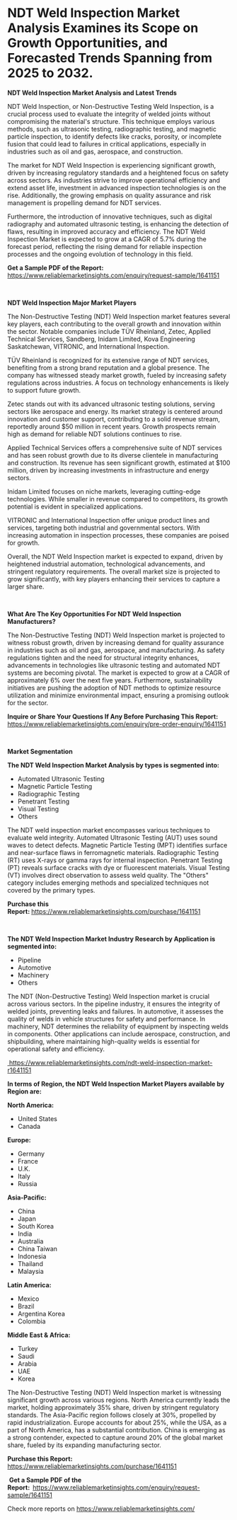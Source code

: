 <p><h1>NDT Weld Inspection Market Analysis Examines its Scope on Growth Opportunities, and Forecasted Trends Spanning from 2025 to 2032.</h1></p><p><strong>NDT Weld Inspection Market Analysis and Latest Trends</strong></p>
<p><p>NDT Weld Inspection, or Non-Destructive Testing Weld Inspection, is a crucial process used to evaluate the integrity of welded joints without compromising the material's structure. This technique employs various methods, such as ultrasonic testing, radiographic testing, and magnetic particle inspection, to identify defects like cracks, porosity, or incomplete fusion that could lead to failures in critical applications, especially in industries such as oil and gas, aerospace, and construction.</p><p>The market for NDT Weld Inspection is experiencing significant growth, driven by increasing regulatory standards and a heightened focus on safety across sectors. As industries strive to improve operational efficiency and extend asset life, investment in advanced inspection technologies is on the rise. Additionally, the growing emphasis on quality assurance and risk management is propelling demand for NDT services.</p><p>Furthermore, the introduction of innovative techniques, such as digital radiography and automated ultrasonic testing, is enhancing the detection of flaws, resulting in improved accuracy and efficiency. The NDT Weld Inspection Market is expected to grow at a CAGR of 5.7% during the forecast period, reflecting the rising demand for reliable inspection processes and the ongoing evolution of technology in this field.</p></p>
<p><strong>Get a Sample PDF of the Report:&nbsp;</strong> <a href="https://www.reliablemarketinsights.com/enquiry/request-sample/1641151?utm_campaign=2800&utm_medium=2&utm_source=Github&utm_content=ia&utm_term=11032025&utm_id=ndt-weld-inspection">https://www.reliablemarketinsights.com/enquiry/request-sample/1641151</a></p>
<p>&nbsp;</p>
<p><strong>NDT Weld Inspection Major Market Players</strong></p>
<p><p>The Non-Destructive Testing (NDT) Weld Inspection market features several key players, each contributing to the overall growth and innovation within the sector. Notable companies include TÜV Rheinland, Zetec, Applied Technical Services, Sandberg, Inidam Limited, Kova Engineering Saskatchewan, VITRONIC, and International Inspection. </p><p>TÜV Rheinland is recognized for its extensive range of NDT services, benefiting from a strong brand reputation and a global presence. The company has witnessed steady market growth, fueled by increasing safety regulations across industries. A focus on technology enhancements is likely to support future growth.</p><p>Zetec stands out with its advanced ultrasonic testing solutions, serving sectors like aerospace and energy. Its market strategy is centered around innovation and customer support, contributing to a solid revenue stream, reportedly around $50 million in recent years. Growth prospects remain high as demand for reliable NDT solutions continues to rise.</p><p>Applied Technical Services offers a comprehensive suite of NDT services and has seen robust growth due to its diverse clientele in manufacturing and construction. Its revenue has seen significant growth, estimated at $100 million, driven by increasing investments in infrastructure and energy sectors.</p><p>Inidam Limited focuses on niche markets, leveraging cutting-edge technologies. While smaller in revenue compared to competitors, its growth potential is evident in specialized applications.</p><p>VITRONIC and International Inspection offer unique product lines and services, targeting both industrial and governmental sectors. With increasing automation in inspection processes, these companies are poised for growth. </p><p>Overall, the NDT Weld Inspection market is expected to expand, driven by heightened industrial automation, technological advancements, and stringent regulatory requirements. The overall market size is projected to grow significantly, with key players enhancing their services to capture a larger share.</p></p>
<p>&nbsp;</p>
<p><strong>What Are The Key Opportunities For NDT Weld Inspection Manufacturers?</strong></p>
<p><p>The Non-Destructive Testing (NDT) Weld Inspection market is projected to witness robust growth, driven by increasing demand for quality assurance in industries such as oil and gas, aerospace, and manufacturing. As safety regulations tighten and the need for structural integrity enhances, advancements in technologies like ultrasonic testing and automated NDT systems are becoming pivotal. The market is expected to grow at a CAGR of approximately 6% over the next five years. Furthermore, sustainability initiatives are pushing the adoption of NDT methods to optimize resource utilization and minimize environmental impact, ensuring a promising outlook for the sector.</p></p>
<p><strong>Inquire or Share Your Questions If Any Before Purchasing This Report:</strong> <a href="https://www.reliablemarketinsights.com/enquiry/pre-order-enquiry/1641151?utm_campaign=2800&utm_medium=2&utm_source=Github&utm_content=ia&utm_term=11032025&utm_id=ndt-weld-inspection">https://www.reliablemarketinsights.com/enquiry/pre-order-enquiry/1641151</a></p>
<p>&nbsp;</p>
<p><strong>Market Segmentation</strong></p>
<p><strong>The NDT Weld Inspection Market Analysis by types is segmented into:</strong></p>
<p><ul><li>Automated Ultrasonic Testing</li><li>Magnetic Particle Testing</li><li>Radiographic Testing</li><li>Penetrant Testing</li><li>Visual Testing</li><li>Others</li></ul></p>
<p><p>The NDT weld inspection market encompasses various techniques to evaluate weld integrity. Automated Ultrasonic Testing (AUT) uses sound waves to detect defects. Magnetic Particle Testing (MPT) identifies surface and near-surface flaws in ferromagnetic materials. Radiographic Testing (RT) uses X-rays or gamma rays for internal inspection. Penetrant Testing (PT) reveals surface cracks with dye or fluorescent materials. Visual Testing (VT) involves direct observation to assess weld quality. The "Others" category includes emerging methods and specialized techniques not covered by the primary types.</p></p>
<p><strong>Purchase this Report:&nbsp;</strong><a href="https://www.reliablemarketinsights.com/purchase/1641151?utm_campaign=2800&utm_medium=2&utm_source=Github&utm_content=ia&utm_term=11032025&utm_id=ndt-weld-inspection">https://www.reliablemarketinsights.com/purchase/1641151</a></p>
<p>&nbsp;</p>
<p><strong>The NDT Weld Inspection Market Industry Research by Application is segmented into:</strong></p>
<p><ul><li>Pipeline</li><li>Automotive</li><li>Machinery</li><li>Others</li></ul></p>
<p><p>The NDT (Non-Destructive Testing) Weld Inspection market is crucial across various sectors. In the pipeline industry, it ensures the integrity of welded joints, preventing leaks and failures. In automotive, it assesses the quality of welds in vehicle structures for safety and performance. In machinery, NDT determines the reliability of equipment by inspecting welds in components. Other applications can include aerospace, construction, and shipbuilding, where maintaining high-quality welds is essential for operational safety and efficiency.</p></p>
<p><a href="https://www.reliablemarketinsights.com/ndt-weld-inspection-market-r1641151?utm_campaign=2800&utm_medium=2&utm_source=Github&utm_content=ia&utm_term=11032025&utm_id=ndt-weld-inspection">&nbsp;https://www.reliablemarketinsights.com/ndt-weld-inspection-market-r1641151</a></p>
<p><strong>In terms of Region, the NDT Weld Inspection Market Players available by Region are:</strong></p>
<p>
    <p> <strong> North America: </strong>
        <ul>
            <li>United States</li>
            <li>Canada</li>
        </ul>
        </p> 
    <p> <strong> Europe: </strong>
        <ul>
            <li>Germany</li>
            <li>France</li>
            <li>U.K.</li>
            <li>Italy</li>
            <li>Russia</li>
        </ul>
        </p> 
    <p> <strong> Asia-Pacific: </strong>
        <ul>
            <li>China</li>
            <li>Japan</li>
            <li>South Korea</li>
            <li>India</li>
            <li>Australia</li>
            <li>China Taiwan</li>
            <li>Indonesia</li>
            <li>Thailand</li>
            <li>Malaysia</li>
        </ul>
        </p> 
    <p> <strong> Latin America: </strong>
        <ul>
            <li>Mexico</li>
            <li>Brazil</li>
            <li>Argentina Korea</li>
            <li>Colombia</li>
        </ul>
        </p> 
    <p> <strong> Middle East & Africa: </strong>
        <ul>
            <li>Turkey</li>
            <li>Saudi</li>
            <li>Arabia</li>
            <li>UAE</li>
            <li>Korea</li>
        </ul>
    </p>
    </p>
<p><p>The Non-Destructive Testing (NDT) Weld Inspection market is witnessing significant growth across various regions. North America currently leads the market, holding approximately 35% share, driven by stringent regulatory standards. The Asia-Pacific region follows closely at 30%, propelled by rapid industrialization. Europe accounts for about 25%, while the USA, as a part of North America, has a substantial contribution. China is emerging as a strong contender, expected to capture around 20% of the global market share, fueled by its expanding manufacturing sector.</p></p>
<p><strong>Purchase this Report: </strong><a href="https://www.reliablemarketinsights.com/purchase/1641151?utm_campaign=2800&utm_medium=2&utm_source=Github&utm_content=ia&utm_term=11032025&utm_id=ndt-weld-inspection">https://www.reliablemarketinsights.com/purchase/1641151</a></p>
<p>&nbsp;<strong>Get a Sample PDF of the Report:&nbsp;&nbsp;</strong><a href="https://www.reliablemarketinsights.com/enquiry/request-sample/1641151?utm_campaign=2800&utm_medium=2&utm_source=Github&utm_content=ia&utm_term=11032025&utm_id=ndt-weld-inspection">https://www.reliablemarketinsights.com/enquiry/request-sample/1641151</a></p>
<p><strong></strong></p>
<p>Check more reports on <a href="https://www.reliablemarketinsights.com/?utm_campaign=2800&utm_medium=2&utm_source=Github&utm_content=ia&utm_term=11032025&utm_id=ndt-weld-inspection">https://www.reliablemarketinsights.com/</a></p>